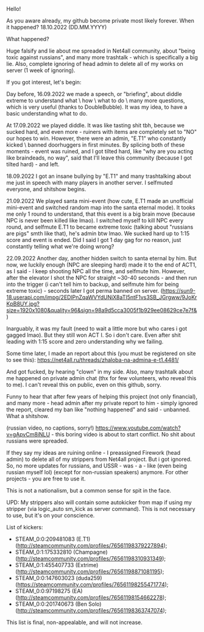 Hello!

As you aware already, my github become private most likely forever. 
When it happened? 18.10.2022 (DD.MM.YYYY)

What happened?

Huge falsify and lie about me spreaded in Net4all community, about "being toxic against russians", and many more trashtalk - which is specifically a big lie. Also, complete ignoring of head admin to delete all of my works on server (1 week of ignoring).

If you got interest, let's begin:

Day before, 16.09.2022 we made a speech, or "briefing", about diddle extreme to understand what \ how \ what to do \ many more questions, which is very useful (thanks to DoubleBubble). It was my idea, to have a basic understanding what to do.

At 17.09.2022 we played diddle. It was like tasting shit tbh, because we sucked hard, and even more - ruiners with items are completely set to "NO" our hopes to win. However, there were an admin, "E.T1" who constantly kicked \ banned doorhuggers in first minutes. By splicing both of these moments - event was ruined, and I got tilted hard, like "why are you acting like braindeads, no way", said that I'll leave this community (because I got tilted hard) - and left.

18.09.2022 I got an insane bullying by "E.T1" and many trashtalking about me just in speech with many players in another server. I selfmuted everyone, and shitshow begins.

21.09.2022 We played santa mini-event (how cute, E.T1 made an unofficial mini-event and switched random map into the santa eternal mode). It tooks me only 1 round to understand, that this event is a big brain move (because NPC is never been killed like lmao). I switched myself to kill NPC every round, and selfmute E.T1 to became extreme toxic (talking about "russians are pigs" smth like that), he's admin btw lmao. We sucked hard up to 1:15 score and event is ended. Did I said I got 1 day gag for no reason, just constantly telling what we're doing wrong? 

22.09.2022 Another day, another hidden switch to santa eternal by him. But now, we luckily enough (NPC are sleeping hard) made it to the end of ACT1, as I said - I keep shooting NPC all the time, and selfmute him. However, after the elevator I shot the NPC for straight ~30-40 seconds - and then run into the trigger (i can't tell him to backup, and selfmute him for being extreme toxic) - seconds later I got perma banned on server. (https://sun9-18.userapi.com/impg/2EDlPnZqaWVYdUNiX8aTI5ntF1vs3SB_JGrgww/9JoKrKpB8UY.jpg?size=1920x1080&quality=96&sign=98a9d5cca3005f1b929ee08629ce7e7f&)

Inarguably, it was my fault (need to wait a little more but who cares i got gagged lmao). But they still won ACT I. So i don't care. Even after shit leading with 1:15 score and zero understanding why we failing.

Some time later, I made an report about this (you must be registered on site to see this): https://net4all.ru/threads/zhaloba-na-admina-e-t1.4481/

And got fucked, by hearing "clown" in my side. Also, many trashtalk about me happened on private admin chat (thx for few volunteers, who reveal this to me). I can't reveal this on public, even on this github, sorry.

Funny to hear that after few years of helping this project (not only financial), and many more - head admin after my private report to him - simply ignored the report, cleared my ban like "nothing happened" and said - unbanned. What a shitshow.

(russian video, no captions, sorry!) https://www.youtube.com/watch?v=gApvCm8iNLU - this boring video is about to start conflict. No shit about russians were spreaded. 

If they say my ideas are ruining online - I preassigned Firework (head admin) to delete all of my strippers from Net4all project. But i got ignored. So, no more updates for russians, and 
USSR - was - a - like (even being russian myself lol) (except for non-russian speakers) anymore. For other projects - you are free to use it.

This is not a nationalism, but a common sense for spit in the face.

UPD: My strippers also will contain some autokicker from map if using my stripper (via logic_auto sm_kick as server command). This is not necessary to use, but it's on your conscience.

List of kickers:

- STEAM_0:0:209481083 (E.T1) (http://steamcommunity.com/profiles/76561198379227894);
- STEAM_0:1:175332810 (Champagne) (http://steamcommunity.com/profiles/76561198310931349);
- STEAM_0:1:455407733 (Extrime) (http://steamcommunity.com/profiles/76561198871081195);
- STEAM_0:0:147603023 (duda259) (https://steamcommunity.com/profiles/76561198255471774);
- STEAM_0:0:97198275 (EA) (http://steamcommunity.com/profiles/76561198154662278);
- STEAM_0:0:201740673 (Ben Solo) (http://steamcommunity.com/profiles/76561198363747074);

This list is final, non-appealable, and will not increase.